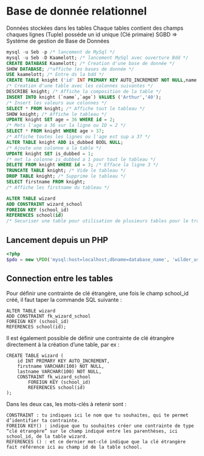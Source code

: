 # Base de donnée relationnel
Données stockées dans les tables
Chaque tables contient des champs
chaques lignes (Tuple) posséde un id unique (Clé primaire)
SGBD => Systéme de gestion de Base de Données

```sql
mysql -u Seb -p /* lancement de MySql */
mysql -u Seb -D Kaamelott; /* lancement MySql avec ouverture Bdd */
CREATE DATABASE Kaamelott; /* Creation d'une base de donnée */
SHOW DATABASE; /*affiche les bases de donnée */
USE kaamelott; /* Entre ds la bdd */
CREATE TABLE knight ('id' INT PRIMARY KEY AUTO_INCREMENT NOT NULL,name VARCHAR(80) NOT NULL,'age' INT NOT NULL, 'birthday' DATE, 'adresse' TEXT);
/* Creation d'une table avec les colonnes suivantes */
DESCRIBE knight; /* Affiche la composition de la table */
INSERT INTO knight (`name`,`age`) VALUES ('Arthur','40');
/* Insert les valeurs aux colonnes */
SELECT * FROM knight; /* Affiche tout le tableau */
SHOW knight; /* Affiche le tableau */
UPDATE knight SET age = 36 WHERE id = 2;
/* Mets l'age a 36 sur la ligne ou ID = 2 */
SELECT * FROM knight WHERE age > 37;
/* Affiche toutes les lignes ou l'age est sup a 37 */
ALTER TABLE knight ADD is_dubbed BOOL NULL;
/* Ajoute une colonne a la table */
UPDATE knight SET is_dubbed = 1;
/* met la colonne is_dubbed a 1 pour tout le tableau */
DELETE FROM knight WHERE id = 3; /* Efface la ligne 3 */
TRUNCATE TABLE knight; /* Vide le tableau */ 
DROP TABLE knight; /* Supprime le tableau */
SELECT firstname FROM knight; 
/* Affiche les firstname du tableau */ 

ALTER TABLE wizard
ADD CONSTRAINT wizard_school
FOREIGN KEY (school_id)
REFERENCES school(id)
/* Securiser une table pour utilisation de plusieurs tables pour le transfert de donnée
```

## Lancement depuis un PHP
```php
<?php
$pdo = new \PDO('mysql:host=localhost;dbname=database_name', 'wilder_username', 'wilder_password');
```

## Connection entre les tables  
Pour définir une contrainte de clé étrangère, une fois le champ school_id créé, il faut taper la commande SQL suivante :

```Terminal
ALTER TABLE wizard
ADD CONSTRAINT fk_wizard_school 
FOREIGN KEY (school_id) 
REFERENCES school(id);
```

Il est également possible de définir une contrainte de clé étrangère directement à la création d’une table, par ex :
```terminal
CREATE TABLE wizard (
    id INT PRIMARY KEY AUTO_INCREMENT,
    firstname VARCHAR(100) NOT NULL,
    lastname VARCHAR(100) NOT NULL,
    CONSTRAINT fk_wizard_school      
        FOREIGN KEY (school_id)             
        REFERENCES school(id)    
);
```
Dans les deux cas, les mots-clés à retenir sont :  

    CONSTRAINT : tu indiques ici le nom que tu souhaites, qui te permet d’identifier ta contrainte.  
    FOREIGN KEY() : indique que tu souhaites créer une contrainte de type “clé étrangère” sur le champ indiqué entre les parenthèses, ici school_id, de la table wizard.  
    REFERENCES () : et ce dernier mot-clé indique que la clé étrangère fait référence ici au champ id de la table school.  
